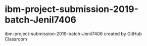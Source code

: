 # ibm-project-submission-2019-batch-Jenil7406
ibm-project-submission-2019-batch-Jenil7406 created by GitHub Classroom
